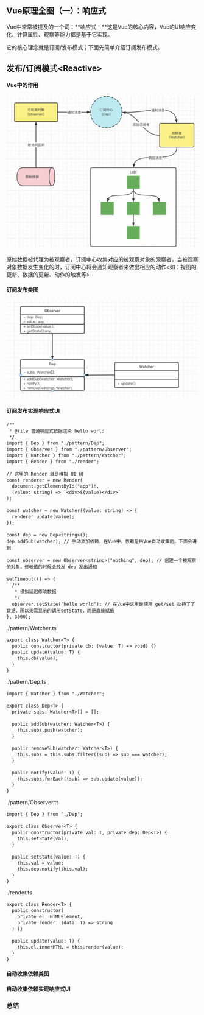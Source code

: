 ## Vue原理全图（一）：响应式

Vue中常常被提及的一个词：**响应式！**这是Vue的核心内容，Vue的UI响应变化、计算属性、观察等能力都是基于它实现。

它的核心理念就是订阅/发布模式；下面先简单介绍订阅发布模式。



## 发布/订阅模式\<Reactive\>

#### Vue中的作用

<img src="./imgs/image-20220721230142492.png" alt="image-20220721230142492" style="zoom:50%;" />



原始数据被代理为被观察者，订阅中心收集对应的被观察对象的观察者，当被观察对象数据发生变化的时，订阅中心将会通知观察者来做出相应的动作\<如：视图的更新、数据的更新、动作的触发等>

#### 订阅发布类图

<img src="./imgs/image-20220725222345501.png" alt="image-20220725222345501" style="zoom:50%;" />

#### 订阅发布实现响应式UI

```tsx
/**
 * @file 普通响应式数据渲染 hello world
 */
import { Dep } from "./pattern/Dep";
import { Observer } from "./pattern/Observer";
import { Watcher } from "./pattern/Watcher";
import { Render } from "./render";

// 这里的 Render 就是模拟 UI 树
const renderer = new Render(
  document.getElementById("app")!,
  (value: string) => `<div>${value}</div>`
);

const watcher = new Watcher((value: string) => {
  renderer.update(value);
});

const dep = new Dep<string>();
dep.addSub(watcher); // 手动添加依赖，在Vue中，依赖是由Vue自动收集的。下面会讲到

const observer = new Observer<string>("nothing", dep); // 创建一个被观察的对象，修改值的时候会触发 dep 发出通知

setTimeout(() => {
  /**
   * 模拟延迟修改数据
   */
  observer.setState("hello world"); // 在Vue中这里是使用 get/set 劫持了了数据，所以无需显示的调用setState，而是直接赋值
}, 3000);
```



./pattern/Watcher.ts

```tsx
export class Watcher<T> {
  public constructor(private cb: (value: T) => void) {}
  public update(value: T) {
    this.cb(value);
  }
}
```



./pattern/Dep.ts

```tsx
import { Watcher } from "./Watcher";

export class Dep<T> {
  private subs: Watcher<T>[] = [];

  public addSub(watcher: Watcher<T>) {
    this.subs.push(watcher);
  }

  public removeSub(watcher: Watcher<T>) {
    this.subs = this.subs.filter((sub) => sub === watcher);
  }

  public notify(value: T) {
    this.subs.forEach((sub) => sub.update(value));
  }
}
```



./pattern/Observer.ts

```tsx
import { Dep } from "./Dep";

export class Observer<T> {
  public constructor(private val: T, private dep: Dep<T>) {
    this.setState(val);
  }

  public setState(value: T) {
    this.val = value;
    this.dep.notify(this.val);
  }
}
```



./render.ts

```tsx
export class Render<T> {
  public constructor(
    private el: HTMLElement,
    private render: (data: T) => string
  ) {}

  public update(value: T) {
    this.el.innerHTML = this.render(value);
  }
}
```



#### 自动收集依赖类图

#### 自动收集依赖实现响应式UI

### 总结

